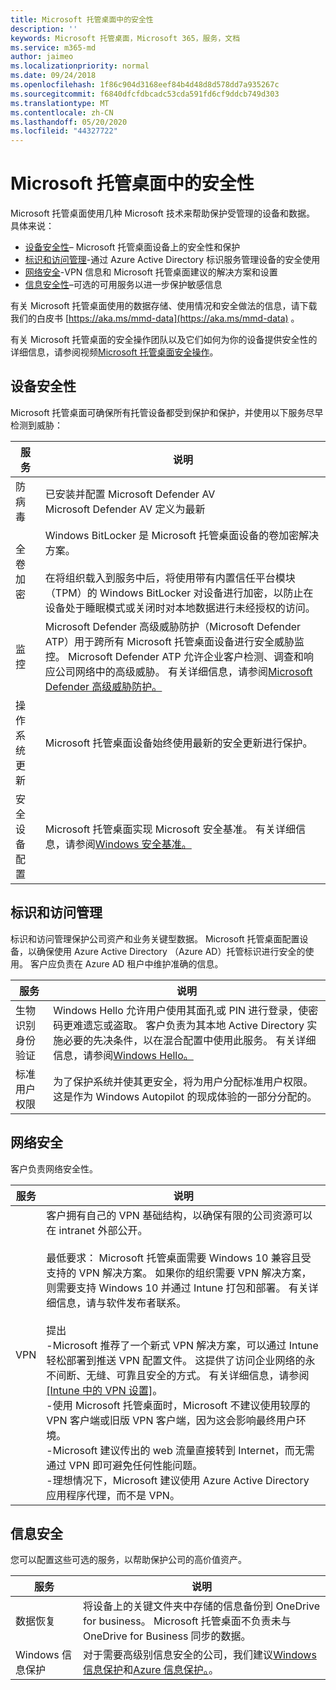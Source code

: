 ```yaml
---
title: Microsoft 托管桌面中的安全性
description: ''
keywords: Microsoft 托管桌面，Microsoft 365，服务，文档
ms.service: m365-md
author: jaimeo
ms.localizationpriority: normal
ms.date: 09/24/2018
ms.openlocfilehash: 1f86c904d3168eef84b4d48d8d578dd7a935267c
ms.sourcegitcommit: f6840dfcfdbcadc53cda591fd6cf9ddcb749d303
ms.translationtype: MT
ms.contentlocale: zh-CN
ms.lasthandoff: 05/20/2020
ms.locfileid: "44327722"
---
```

# <a name="security-in-microsoft-managed-desktop"></a>Microsoft 托管桌面中的安全性

<!--Security, also Onboarding doc: data handling/store, privileged account access -->

Microsoft 托管桌面使用几种 Microsoft 技术来帮助保护受管理的设备和数据。 具体来说： 


- [设备安全性](#device-security)– Microsoft 托管桌面设备上的安全性和保护
- [标识和访问管理](#identity-and-access-management)-通过 Azure Active Directory 标识服务管理设备的安全使用
- [网络安全](#network-security)-VPN 信息和 Microsoft 托管桌面建议的解决方案和设置
- [信息安全性](#information-security)–可选的可用服务以进一步保护敏感信息 

有关 Microsoft 托管桌面使用的数据存储、使用情况和安全做法的信息，请下载我们的白皮书 [https://aka.ms/mmd-data](https://aka.ms/mmd-data) 。

有关 Microsoft 托管桌面的安全操作团队以及它们如何为你的设备提供安全性的详细信息，请参阅视频[Microsoft 托管桌面安全操作](https://www.microsoft.com/videoplayer/embed/RE4q6nP)。 

## <a name="device-security"></a>设备安全性

Microsoft 托管桌面可确保所有托管设备都受到保护和保护，并使用以下服务尽早检测到威胁：

服务 | 说明
--- | ---
防病毒 | 已安装并配置 Microsoft Defender AV<br>Microsoft Defender AV 定义为最新
全卷加密 |    Windows BitLocker 是 Microsoft 托管桌面设备的卷加密解决方案。<br><br>在将组织载入到服务中后，将使用带有内置信任平台模块（TPM）的 Windows BitLocker 对设备进行加密，以防止在设备处于睡眠模式或关闭时对本地数据进行未经授权的访问。 
监控 |    Microsoft Defender 高级威胁防护（Microsoft Defender ATP）用于跨所有 Microsoft 托管桌面设备进行安全威胁监控。 Microsoft Defender ATP 允许企业客户检测、调查和响应公司网络中的高级威胁。 有关详细信息，请参阅[Microsoft Defender 高级威胁防护。](https://docs.microsoft.com/windows/threat-protection/windows-defender-atp/windows-defender-advanced-threat-protection) 
操作系统更新 |  Microsoft 托管桌面设备始终使用最新的安全更新进行保护。
安全设备配置 |   Microsoft 托管桌面实现 Microsoft 安全基准。 有关详细信息，请参阅[Windows 安全基准。](https://docs.microsoft.com/windows/security/threat-protection/windows-security-baselines)



## <a name="identity-and-access-management"></a>标识和访问管理

标识和访问管理保护公司资产和业务关键型数据。 Microsoft 托管桌面配置设备，以确保使用 Azure Active Directory （Azure AD）托管标识进行安全的使用。 客户应负责在 Azure AD 租户中维护准确的信息。 

服务 | 说明
--- | ---
生物识别身份验证 |  Windows Hello 允许用户使用其面孔或 PIN 进行登录，使密码更难遗忘或盗取。 客户负责为其本地 Active Directory 实施必要的先决条件，以在混合配置中使用此服务。 有关详细信息，请参阅[Windows Hello。](https://docs.microsoft.com/windows-hardware/design/device-experiences/windows-hello) 
标准用户权限 |  为了保护系统并使其更安全，将为用户分配标准用户权限。 这是作为 Windows Autopilot 的现成体验的一部分分配的。



## <a name="network-security"></a>网络安全

客户负责网络安全性。 

服务 | 说明
--- | ---
VPN | 客户拥有自己的 VPN 基础结构，以确保有限的公司资源可以在 intranet 外部公开。<br><br>最低要求： Microsoft 托管桌面需要 Windows 10 兼容且受支持的 VPN 解决方案。 如果你的组织需要 VPN 解决方案，则需要支持 Windows 10 并通过 Intune 打包和部署。 有关详细信息，请与软件发布者联系。<br><br>提出<br>-Microsoft 推荐了一个新式 VPN 解决方案，可以通过 Intune 轻松部署到推送 VPN 配置文件。 这提供了访问企业网络的永不间断、无缝、可靠且安全的方式。 有关详细信息，请参阅[[Intune 中的 VPN 设置]](https://docs.microsoft.com/intune/vpn-settings-configure)。<br>-使用 Microsoft 托管桌面时，Microsoft 不建议使用较厚的 VPN 客户端或旧版 VPN 客户端，因为这会影响最终用户环境。<br>-Microsoft 建议传出的 web 流量直接转到 Internet，而无需通过 VPN 即可避免任何性能问题。<br>-理想情况下，Microsoft 建议使用 Azure Active Directory 应用程序代理，而不是 VPN。


## <a name="information-security"></a>信息安全

您可以配置这些可选的服务，以帮助保护公司的高价值资产。 

服务 | 说明
--- | ---
数据恢复  | 将设备上的关键文件夹中存储的信息备份到 OneDrive for business。 Microsoft 托管桌面不负责未与 OneDrive for Business 同步的数据。 
Windows 信息保护 |    对于需要高级别信息安全的公司，我们建议[Windows 信息保护](https://docs.microsoft.com/windows/threat-protection/windows-information-protection/protect-enterprise-data-using-wip)和[Azure 信息保护。](https://www.microsoft.com/cloud-platform/azure-information-protection)。 

